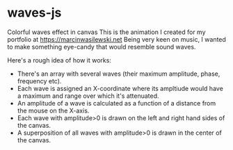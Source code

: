 # waves-js
Colorful waves effect in canvas
This is the animation I created for my portfolio at https://marcinwasilewski.net
Being very keen on music, I wanted to make something eye-candy that would resemble sound waves.

Here's a rough idea of how it works:
- There's an array with several waves (their maximum amplitude, phase, frequency etc).
- Each wave is assigned an X-coordinate where its ampltiude would have a maximum and range over which it's attenuated.
- An amplitude of a wave is calculated as a function of a distance from the mouse on the X-axis.
- Each wave with amplitude>0 is drawn on the left and right hand sides of the canvas.
- A superposition of all waves with amplitude>0 is drawn in the center of the canvas.

